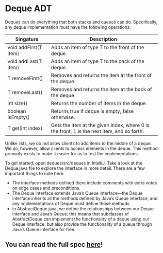 # Deque ADT
Deques can do everything that both stacks and queues can do. Specifically, any deque implementation must have the following operations:

| Singature | Description |
|-----------|-------------|
| void addFirst(T item) | Adds an item of type T to the front of the deque. |
| void addLast(T item)	| Adds an item of type T to the back of the deque. |
| T removeFirst()	| Removes and returns the item at the front of the deque. |
| T removeLast()	| Removes and returns the item at the back of the deque. |
| int size()	| Returns the number of items in the deque. |
| boolean isEmpty()	| Returns true if deque is empty, false otherwise. |
| T get(int index)	| Gets the item at the given index, where 0 is the front, 1 is the next item, and so forth. |

Unlike lists, we do not allow clients to add items to the middle of a deque. We do, however, allow clients to access elements in the deque. This method primarily exists to make it easier for us to test the implementations.

To get started, open deques/src/deques in IntelliJ. Take a look at the Deque.java file to explore the interface in more detail. There are a few important things to note here:
- The interface methods defined there include comments with extra notes on edge cases and preconditions.
- The Deque interface extends Java’s Queue interface—the Deque interface inherits all the methods defined by Java’s Queue interface, and any implementations of Deque must define those methods.
- In AbstractDeque.java, we define the relationships between our Deque interface and Java’s Queue; this means that subclasses of AbstractDeque can implement the functionality of a deque using our Deque interface, but also provide the functionality of a queue through Java’s Queue interface for free.

## You can read the full spec [here](https://courses.cs.washington.edu/courses/cse373/23su/projects/deques/programming/)!
